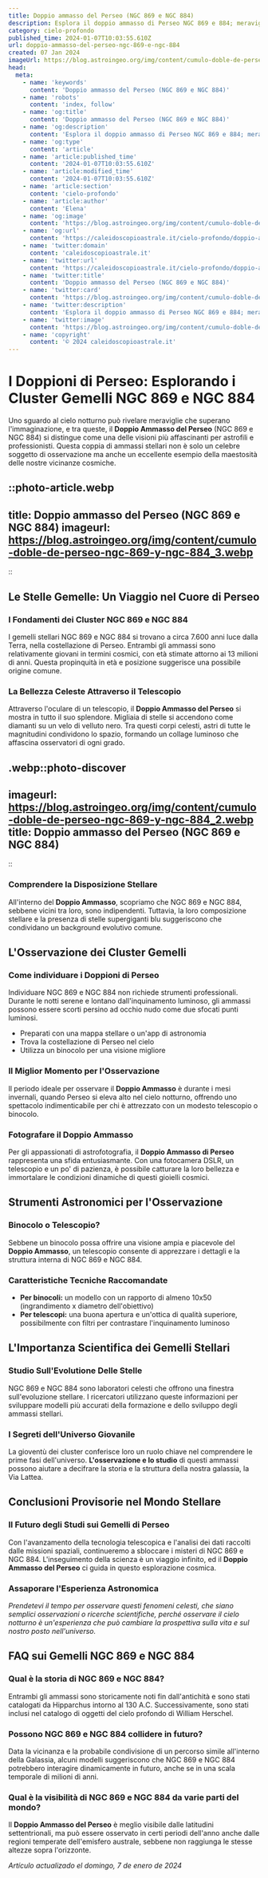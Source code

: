 ```yaml
---
title: Doppio ammasso del Perseo (NGC 869 e NGC 884)
description: Esplora il doppio ammasso di Perseo NGC 869 e 884; meraviglie celesti, foto spettacolari e fatti affascinanti in un viaggio stellare unico.
category: cielo-profondo
published_time: 2024-01-07T10:03:55.610Z
url: doppio-ammasso-del-perseo-ngc-869-e-ngc-884
created: 07 Jan 2024
imageUrl: https://blog.astroingeo.org/img/content/cumulo-doble-de-perseo-ngc-869-y-ngc-884_3.webp
head:
  meta:
    - name: 'keywords'
      content: 'Doppio ammasso del Perseo (NGC 869 e NGC 884)'
    - name: 'robots'
      content: 'index, follow'
    - name: 'og:title'
      content: 'Doppio ammasso del Perseo (NGC 869 e NGC 884)'
    - name: 'og:description'
      content: 'Esplora il doppio ammasso di Perseo NGC 869 e 884; meraviglie celesti, foto spettacolari e fatti affascinanti in un viaggio stellare unico.'
    - name: 'og:type'
      content: 'article'
    - name: 'article:published_time'
      content: '2024-01-07T10:03:55.610Z'
    - name: 'article:modified_time'
      content: '2024-01-07T10:03:55.610Z'
    - name: 'article:section'
      content: 'cielo-profondo'
    - name: 'article:author'
      content: 'Elena'
    - name: 'og:image'
      content: 'https://blog.astroingeo.org/img/content/cumulo-doble-de-perseo-ngc-869-y-ngc-884_3.webp'
    - name: 'og:url'
      content: 'https://caleidoscopioastrale.it/cielo-profondo/doppio-ammasso-del-perseo-ngc-869-e-ngc-884'
    - name: 'twitter:domain'
      content: 'caleidoscopioastrale.it'
    - name: 'twitter:url'
      content: 'https://caleidoscopioastrale.it/cielo-profondo/doppio-ammasso-del-perseo-ngc-869-e-ngc-884'
    - name: 'twitter:title'
      content: 'Doppio ammasso del Perseo (NGC 869 e NGC 884)'
    - name: 'twitter:card'
      content: 'https://blog.astroingeo.org/img/content/cumulo-doble-de-perseo-ngc-869-y-ngc-884_3.webp'
    - name: 'twitter:description'
      content: 'Esplora il doppio ammasso di Perseo NGC 869 e 884; meraviglie celesti, foto spettacolari e fatti affascinanti in un viaggio stellare unico.'
    - name: 'twitter:image'
      content: 'https://blog.astroingeo.org/img/content/cumulo-doble-de-perseo-ngc-869-y-ngc-884_3.webp'
    - name: 'copyright'
      content: '© 2024 caleidoscopioastrale.it'
---
```

# I Doppioni di Perseo: Esplorando i Cluster Gemelli NGC 869 e NGC 884

Uno sguardo al cielo notturno può rivelare meraviglie che superano l'immaginazione, e tra queste, il **Doppio Ammasso del Perseo** (NGC 869 e NGC 884) si distingue come una delle visioni più affascinanti per astrofili e professionisti. Questa coppia di ammassi stellari non è solo un celebre soggetto di osservazione ma anche un eccellente esempio della maestosità delle nostre vicinanze cosmiche.

::photo-article.webp
---
title: Doppio ammasso del Perseo (NGC 869 e NGC 884)
imageurl: https://blog.astroingeo.org/img/content/cumulo-doble-de-perseo-ngc-869-y-ngc-884_3.webp
---
::

## Le Stelle Gemelle: Un Viaggio nel Cuore di Perseo

### I Fondamenti dei Cluster NGC 869 e NGC 884

I gemelli stellari NGC 869 e NGC 884 si trovano a circa 7.600 anni luce dalla Terra, nella costellazione di Perseo. Entrambi gli ammassi sono relativamente giovani in termini cosmici, con età stimate attorno ai 13 milioni di anni. Questa propinquità in età e posizione suggerisce una possibile origine comune. 

### La Bellezza Celeste Attraverso il Telescopio

Attraverso l'oculare di un telescopio, il **Doppio Ammasso del Perseo** si mostra in tutto il suo splendore. Migliaia di stelle si accendono come diamanti su un velo di velluto nero. Tra questi corpi celesti, astri di tutte le magnitudini condividono lo spazio, formando un collage luminoso che affascina osservatori di ogni grado.

.webp::photo-discover
---
imageurl: https://blog.astroingeo.org/img/content/cumulo-doble-de-perseo-ngc-869-y-ngc-884_2.webp
title: Doppio ammasso del Perseo (NGC 869 e NGC 884)
---
::

### Comprendere la Disposizione Stellare

All'interno del **Doppio Ammasso**, scopriamo che NGC 869 e NGC 884, sebbene vicini tra loro, sono indipendenti. Tuttavia, la loro composizione stellare e la presenza di stelle supergiganti blu suggeriscono che condividano un background evolutivo comune.

## L'Osservazione dei Cluster Gemelli

### Come individuare i Doppioni di Perseo

Individuare NGC 869 e NGC 884 non richiede strumenti professionali. Durante le notti serene e lontano dall'inquinamento luminoso, gli ammassi possono essere scorti persino ad occhio nudo come due sfocati punti luminosi.

* Preparati con una mappa stellare o un'app di astronomia
* Trova la costellazione di Perseo nel cielo
* Utilizza un binocolo per una visione migliore

### Il Miglior Momento per l'Osservazione

Il periodo ideale per osservare il **Doppio Ammasso** è durante i mesi invernali, quando Perseo si eleva alto nel cielo notturno, offrendo uno spettacolo indimenticabile per chi è attrezzato con un modesto telescopio o binocolo.

### Fotografare il Doppio Ammasso

Per gli appassionati di astrofotografia, il **Doppio Ammasso di Perseo** rappresenta una sfida entusiasmante. Con una fotocamera DSLR, un telescopio e un po' di pazienza, è possibile catturare la loro bellezza e immortalare le condizioni dinamiche di questi gioielli cosmici.

## Strumenti Astronomici per l'Osservazione

### Binocolo o Telescopio?

Sebbene un binocolo possa offrire una visione ampia e piacevole del **Doppio Ammasso**, un telescopio consente di apprezzare i dettagli e la struttura interna di NGC 869 e NGC 884.

### Caratteristiche Tecniche Raccomandate

* **Per binocoli:** un modello con un rapporto di almeno 10x50 (ingrandimento x diametro dell'obiettivo)
* **Per telescopi:** una buona apertura e un'ottica di qualità superiore, possibilmente con filtri per contrastare l'inquinamento luminoso

## L'Importanza Scientifica dei Gemelli Stellari

### Studio Sull'Evolutione Delle Stelle

NGC 869 e NGC 884 sono laboratori celesti che offrono una finestra sull'evoluzione stellare. I ricercatori utilizzano queste informazioni per sviluppare modelli più accurati della formazione e dello sviluppo degli ammassi stellari.

### I Segreti dell'Universo Giovanile

La gioventù dei cluster conferisce loro un ruolo chiave nel comprendere le prime fasi dell'universo. **L'osservazione e lo studio** di questi ammassi possono aiutare a decifrare la storia e la struttura della nostra galassia, la Via Lattea.

## Conclusioni Provisorie nel Mondo Stellare

### Il Futuro degli Studi sui Gemelli di Perseo

Con l'avanzamento della tecnologia telescopica e l'analisi dei dati raccolti dalle missioni spaziali, continueremo a sbloccare i misteri di NGC 869 e NGC 884. L'inseguimento della scienza è un viaggio infinito, ed il **Doppio Ammasso del Perseo** ci guida in questo esplorazione cosmica.

### Assaporare l'Esperienza Astronomica

*Prendetevi il tempo per osservare questi fenomeni celesti, che siano semplici osservazioni o ricerche scientifiche, perché osservare il cielo notturno è un'esperienza che può cambiare la prospettiva sulla vita e sul nostro posto nell'universo.*

## FAQ sui Gemelli NGC 869 e NGC 884

### Qual è la storia di NGC 869 e NGC 884?

Entrambi gli ammassi sono storicamente noti fin dall'antichità e sono stati catalogati da Hipparchus intorno al 130 A.C. Successivamente, sono stati inclusi nel catalogo di oggetti del cielo profondo di William Herschel.

### Possono NGC 869 e NGC 884 collidere in futuro?

Data la vicinanza e la probabile condivisione di un percorso simile all'interno della Galassia, alcuni modelli suggeriscono che NGC 869 e NGC 884 potrebbero interagire dinamicamente in futuro, anche se in una scala temporale di milioni di anni.

### Qual è la visibilità di NGC 869 e NGC 884 da varie parti del mondo?

Il **Doppio Ammasso del Perseo** è meglio visibile dalle latitudini settentrionali, ma può essere osservato in certi periodi dell'anno anche dalle regioni temperate dell'emisfero australe, sebbene non raggiunga le stesse altezze sopra l'orizzonte.

_Artículo actualizado el domingo, 7 de enero de 2024_